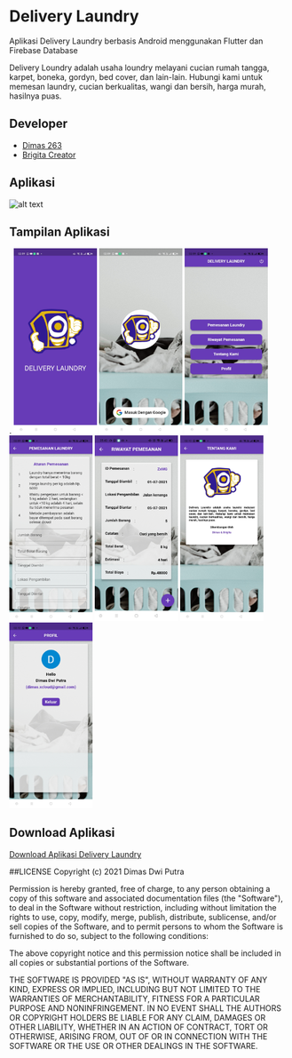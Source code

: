 # Delivery Laundry

Aplikasi Delivery Laundry berbasis Android menggunakan Flutter dan Firebase Database


Delivery Loundry adalah usaha loundry melayani cucian rumah tangga, karpet, boneka, gordyn, bed cover, dan lain-lain. Hubungi kami untuk memesan laundry, cucian berkualitas, wangi dan bersih, harga murah, hasilnya puas.

## Developer
- [Dimas 263](https://github.com/Dimas263)
- [Brigita Creator](https://github.com/brigittaps-creator)

## Aplikasi
<img src="file/demo/deliveryloundry.gif" alt="alt text" width="200"/>

## Tampilan Aplikasi
.
<img src="file/demo/1.jpg" alt="alt text" width="150"/>
<img src="file/demo/2.jpg" alt="alt text" width="150"/>
<img src="file/demo/3.jpg" alt="alt text" width="150"/>
<img src="file/demo/4.jpg" alt="alt text" width="150"/>
<img src="file/demo/5.jpg" alt="alt text" width="150"/>
<img src="file/demo/6.jpg" alt="alt text" width="150"/>
<img src="file/demo/7.jpg" alt="alt text" width="150"/>

## Download Aplikasi
[Download Aplikasi Delivery Laundry](https://github.com/Dimas263/deliverylaundry/blob/master/deliverylaundry.apk)

##LICENSE
Copyright (c) 2021 Dimas Dwi Putra

Permission is hereby granted, free of charge, to any person obtaining a copy
of this software and associated documentation files (the "Software"), to deal
in the Software without restriction, including without limitation the rights
to use, copy, modify, merge, publish, distribute, sublicense, and/or sell
copies of the Software, and to permit persons to whom the Software is
furnished to do so, subject to the following conditions:

The above copyright notice and this permission notice shall be included in all
copies or substantial portions of the Software.

THE SOFTWARE IS PROVIDED "AS IS", WITHOUT WARRANTY OF ANY KIND, EXPRESS OR
IMPLIED, INCLUDING BUT NOT LIMITED TO THE WARRANTIES OF MERCHANTABILITY,
FITNESS FOR A PARTICULAR PURPOSE AND NONINFRINGEMENT. IN NO EVENT SHALL THE
AUTHORS OR COPYRIGHT HOLDERS BE LIABLE FOR ANY CLAIM, DAMAGES OR OTHER
LIABILITY, WHETHER IN AN ACTION OF CONTRACT, TORT OR OTHERWISE, ARISING FROM,
OUT OF OR IN CONNECTION WITH THE SOFTWARE OR THE USE OR OTHER DEALINGS IN THE
SOFTWARE.
